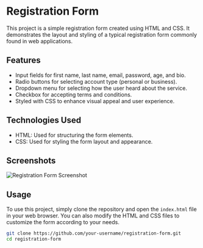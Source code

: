 # Registration Form

This project is a simple registration form created using HTML and CSS. It demonstrates the layout and styling of a typical registration form commonly found in web applications.

## Features

- Input fields for first name, last name, email, password, age, and bio.
- Radio buttons for selecting account type (personal or business).
- Dropdown menu for selecting how the user heard about the service.
- Checkbox for accepting terms and conditions.
- Styled with CSS to enhance visual appeal and user experience.

## Technologies Used

- HTML: Used for structuring the form elements.
- CSS: Used for styling the form layout and appearance.

## Screenshots

![Registration Form Screenshot](/path/to/screenshot.png)

## Usage

To use this project, simply clone the repository and open the `index.html` file in your web browser. You can also modify the HTML and CSS files to customize the form according to your needs.

```bash
git clone https://github.com/your-username/registration-form.git
cd registration-form
